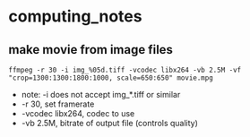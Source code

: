 # computing_notes

## make movie from image files
`ffmpeg -r 30 -i img_%05d.tiff -vcodec libx264 -vb 2.5M -vf "crop=1300:1300:1800:1000, scale=650:650" movie.mpg`
- note: -i does not accept img_*.tiff or similar
- -r 30, set framerate
- -vcodec libx264, codec to use
- -vb 2.5M, bitrate of output file (controls quality)
